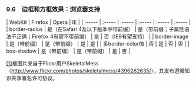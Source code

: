 ### 9.6　边框和方框效果：浏览器支持

| WebKit | Firefox | Opera | IE |
| :-----  | :-----  | :-----  | :-----  | :-----  | :-----  |
| border-radius | 是（在Safari 4及以下版本中带前缀） | 是（带前缀；子属性语法不正确；Firefox 4有望不带前缀） | 是 | 否（IE9有望支持） |
| border-image | 是（带前缀） | 是（带前缀） | 是 | 是 |
| 多border-color值 | 否 | 是 | 否 | 否 |
| box-shadow | 是（带前缀） | 是（带前缀） | 是 | 否 |

<a class="my_markdown" href="['../Text/Chapter09.html#jz1']">[1]</a>框图片来自于Flickr用户SkeletalMess（<a href="http://www.flickr.com/photos/skeletalmess/4396262635/">http://www.flickr.com/photos/skeletalmess/4396262635/</a>），其发布遵循知识共享署名许可协议。



